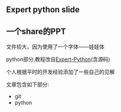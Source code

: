 Expert python slide
----

一个share的PPT
---

文件较大，因为使用了一个字体——娃娃体

python部分,教程改自[Expert-Python](https://github.com/dongweiming/Expert-Python)(含源码)

个人根据平时的开发经验添加了一些自己的见解

文章包含如下部分:

* git
* python
